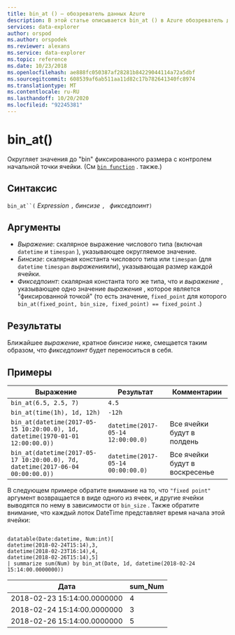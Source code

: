 ```yaml
---
title: bin_at () — обозреватель данных Azure
description: В этой статье описывается bin_at () в Azure обозреватель данных.
services: data-explorer
author: orspod
ms.author: orspodek
ms.reviewer: alexans
ms.service: data-explorer
ms.topic: reference
ms.date: 10/23/2018
ms.openlocfilehash: ae888fc050387af28281b84229044114a72a5dbf
ms.sourcegitcommit: 608539af6ab511aa11d82c17b782641340fc8974
ms.translationtype: MT
ms.contentlocale: ru-RU
ms.lasthandoff: 10/20/2020
ms.locfileid: "92245381"
---
```

# <a name="bin_at"></a>bin_at()

Округляет значения до "bin" фиксированного размера с контролем начальной точки ячейки.
(См [`bin function`](./binfunction.md) . также.)

## <a name="syntax"></a>Синтаксис

`bin_at``(` *Expression* `,` *бинсизе* `, ` *фикседпоинт*`)`

## <a name="arguments"></a>Аргументы

* *Выражение*: скалярное выражение числового типа (включая `datetime` и `timespan` ), указывающее округляемое значение.
* *Бинсизе*: скалярная константа числового типа или `timespan` (для `datetime` `timespan` *выражения*или), указывающая размер каждой ячейки.
* *Фикседпоинт*: скалярная константа того же типа, что и *выражение* , указывающее одно значение *выражения* , которое является "фиксированной точкой" (то есть значение, `fixed_point` для которого `bin_at(fixed_point, bin_size, fixed_point) == fixed_point` .)

## <a name="returns"></a>Результаты

Ближайшее *выражение*, кратное *бинсизе* ниже, смещается таким образом, что *фикседпоинт* будет переноситься в себя.

## <a name="examples"></a>Примеры

|Выражение                                                                    |Результат                           |Комментарии                   |
|------------------------------------------------------------------------------|---------------------------------|---------------------------|
|`bin_at(6.5, 2.5, 7)`                                                         |`4.5`                            ||
|`bin_at(time(1h), 1d, 12h)`                                                   |`-12h`                           ||
|`bin_at(datetime(2017-05-15 10:20:00.0), 1d, datetime(1970-01-01 12:00:00.0))`|`datetime(2017-05-14 12:00:00.0)`|Все ячейки будут в полдень   |
|`bin_at(datetime(2017-05-17 10:20:00.0), 7d, datetime(2017-06-04 00:00:00.0))`|`datetime(2017-05-14 00:00:00.0)`|Все ячейки будут в воскресенье|


В следующем примере обратите внимание на то, что `"fixed point"` аргумент возвращается в виде одного из ячеек, и другие ячейки выводятся по нему в зависимости от `bin_size` . Также обратите внимание, что каждый лоток DateTime представляет время начала этой ячейки:

<!-- csl: https://help.kusto.windows.net:443/Samples -->
```kusto

datatable(Date:datetime, Num:int)[
datetime(2018-02-24T15:14),3,
datetime(2018-02-23T16:14),4,
datetime(2018-02-26T15:14),5]
| summarize sum(Num) by bin_at(Date, 1d, datetime(2018-02-24 15:14:00.0000000)) 
```

|Дата|sum_Num|
|---|---|
|2018-02-23 15:14:00.0000000|4|
|2018-02-24 15:14:00.0000000|3|
|2018-02-26 15:14:00.0000000|5|
